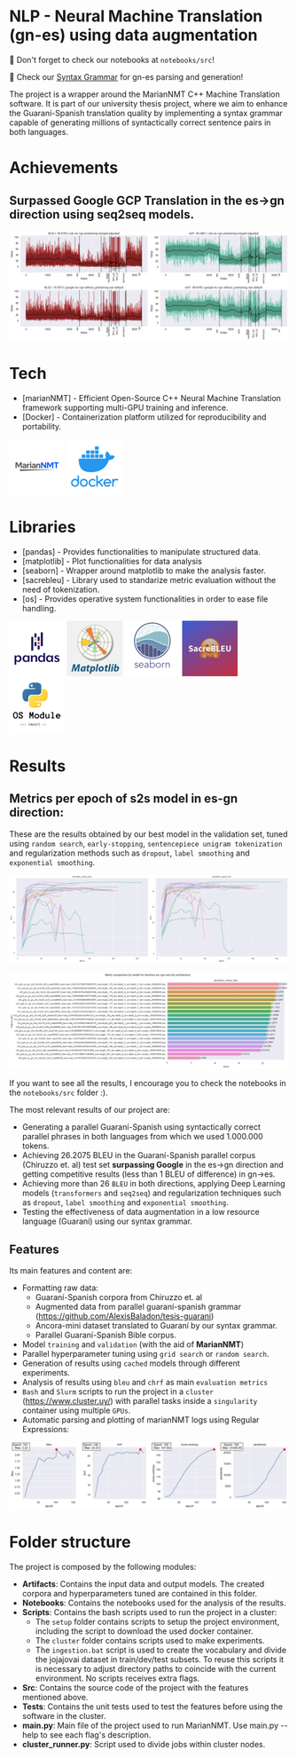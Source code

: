 # NLP - Neural Machine Translation (gn-es) using data augmentation

📙 Don't forget to check our notebooks at `notebooks/src`!

🌲 Check our [Syntax Grammar](https://github.com/AlexisBaladon/SyntaxGrammar-es-gn) for gn-es parsing and generation!

The project is a wrapper around the MarianNMT C++ Machine Translation software. 
It is part of our university thesis project, where we aim to enhance the Guaraní-Spanish
translation quality by implementing a syntax grammar capable of generating millions of
syntactically correct sentence pairs in both languages.

# Achievements

## Surpassed Google GCP Translation in the es->gn direction using seq2seq models.
![outputg](./assets/results/output_google.png)

# Tech

- [marianNMT] - Efficient Open-Source C++ Neural Machine Translation framework supporting multi-GPU training and inference.
- [Docker] - Containerization platform utilized for reproducibility and portability.

![marianNMT](./assets/icons/MarianNMT.png)
![docker](./assets/icons/docker.png)

# Libraries

- [pandas] - Provides functionalities to manipulate structured data.
- [matplotlib] - Plot functionalities for data analysis
- [seaborn] - Wrapper around matplotlib to make the analysis faster.
- [sacrebleu] - Library used to standarize metric evaluation without the need of tokenization.
- [os] - Provides operative system functionalities in order to ease file handling.

![pandas](./assets/icons/pandas.png)
![matplotlib](./assets/icons/matplotlib.png)
![seaborn](./assets/icons/seaborn.png)
![sacrebleu](./assets/icons/sacrebleu.png)
![os](./assets/icons/os.png)

# Results

## Metrics per epoch of s2s model in es-gn direction:

These are the results obtained by our best model in the validation set,
tuned using `random search`, `early-stopping`, `sentencepiece unigram tokenization` and 
regularization methods such as `dropout`, `label smoothing` and `exponential smoothing`.

![output1](./assets/results/output1.png)

![output12](./assets/results/output1.2.png)

If you want to see all the results, I encourage you to check the notebooks in the `notebooks/src` folder :).

The most relevant results of our project are:
- Generating a parallel Guaraní-Spanish using syntactically correct
parallel phrases in both languages from which we used 1.000.000 tokens.
- Achieving 26.2075 BLEU in the Guaraní-Spanish parallel corpus (Chiruzzo et. al) test set **surpassing Google** in the es->gn direction and getting competitive results (less than 1 BLEU of difference) in gn->es.
- Achieving more than 26 `BLEU` in both directions, applying Deep Learning models (`transformers` and `seq2seq`) and regularization techniques such as `dropout`, `label smoothing` and `exponential smoothing`.
- Testing the effectiveness of data augmentation in a low resource language (Guaraní) using our syntax grammar.

## Features

Its main features and content are:
- Formatting raw data:
    - Guaraní-Spanish corpora from Chiruzzo et. al
    - Augmented data from parallel guaraní-spanish grammar (https://github.com/AlexisBaladon/tesis-guarani)
    - Ancora-mini dataset translated to Guaraní by our syntax grammar.
    - Parallel Guaraní-Spanish Bible corpus.
- Model `training` and `validation` (with the aid of **MarianNMT**)
- Parallel hyperparameter tuning using `grid search` or `random search`.
- Generation of results using `cached` models through different experiments.
- Analysis of results using `bleu` and `chrf` as main `evaluation metrics`
- `Bash` and `Slurm` scripts to run the project in a `cluster` (https://www.cluster.uy/) with parallel tasks inside a `singularity` container using multiple `GPUs`.
- Automatic parsing and plotting of marianNMT logs using Regular Expressions:

![output1](./assets/results/output.png)

# Folder structure

The project is composed by the following modules:

- **Artifacts**: Contains the input data and output models. The created corpora and hyperparameters tuned are contained in this folder.
- **Notebooks**: Contains the notebooks used for the analysis of the results.
- **Scripts**: Contains the bash scripts used to run the project in a cluster:
    - The `setup` folder contains scripts to setup the project environment, including the script to download the used docker container.
    - The `cluster` folder contains scripts used to make experiments.
    - The `ingestion.bat` script is used to create the vocabulary and divide the jojajovai dataset in train/dev/test subsets.
    To reuse this scripts it is necessary to adjust directory paths to coincide with the current environment. No scripts receives extra flags.
- **Src**: Contains the source code of the project with the features mentioned above.
- **Tests**: Contains the unit tests used to test the features before using the software in the cluster.
- **main.py**: Main file of the project used to run MarianNMT. Use main.py --help to see each flag's description.
- **cluster_runner.py**: Script used to divide jobs within cluster nodes.




